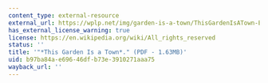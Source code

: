 ```yaml
---
content_type: external-resource
external_url: https://wplp.net/img/garden-is-a-town/ThisGardenIsATown-Exhibit-FactSheet.pdf
has_external_license_warning: true
license: https://en.wikipedia.org/wiki/All_rights_reserved
status: ''
title: '"*This Garden Is a Town*." (PDF - 1.63MB)'
uid: b97ba84a-e696-46df-b73e-3910271aaa75
wayback_url: ''
---
```

